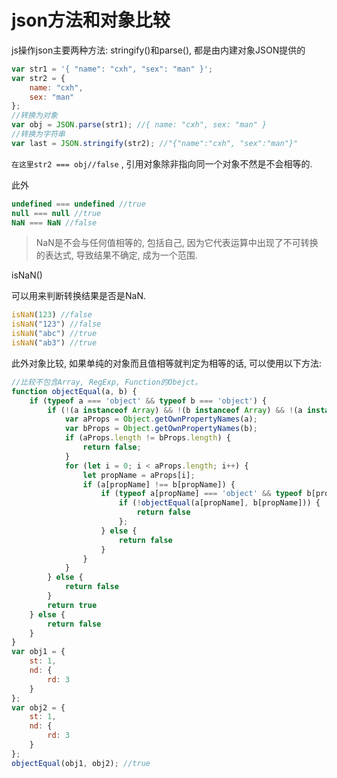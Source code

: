 <!--
Created: Mon Aug 26 2019 15:16:12 GMT+0800 (China Standard Time)
Modified: Mon Aug 26 2019 15:16:12 GMT+0800 (China Standard Time)
-->
# json方法和对象比较

js操作json主要两种方法: stringify()和parse(), 都是由内建对象JSON提供的

``` js
var str1 = '{ "name": "cxh", "sex": "man" }';
var str2 = {
    name: "cxh",
    sex: "man"
};
//转换为对象
var obj = JSON.parse(str1); //{ name: "cxh", sex: "man" }
//转换为字符串
var last = JSON.stringify(str2); //"{"name":"cxh", "sex":"man"}"
```

`在这里str2 === obj//false` , 引用对象除非指向同一个对象不然是不会相等的. 

此外

``` js
undefined === undefined //true
null === null //true
NaN === NaN //false
```

> NaN是不会与任何值相等的, 包括自己, 因为它代表运算中出现了不可转换的表达式, 导致结果不确定, 成为一个范围.

isNaN()

可以用来判断转换结果是否是NaN. 

``` js
isNaN(123) //false
isNaN("123") //false
isNaN("abc") //true
isNaN("ab3") //true
```

此外对象比较, 如果单纯的对象而且值相等就判定为相等的话, 可以使用以下方法: 

``` js
//比较不包含Array, RegExp, Function的Obejct。 
function objectEqual(a, b) {
    if (typeof a === 'object' && typeof b === 'object') {
        if (!(a instanceof Array) && !(b instanceof Array) && !(a instanceof RegExp) && !(b instanceof RegExp) && !(a instanceof Function) && !(b instanceof Function)) {
            var aProps = Object.getOwnPropertyNames(a);
            var bProps = Object.getOwnPropertyNames(b);
            if (aProps.length != bProps.length) {
                return false;
            }
            for (let i = 0; i < aProps.length; i++) {
                let propName = aProps[i];
                if (a[propName] !== b[propName]) {
                    if (typeof a[propName] === 'object' && typeof b[propName] === 'object') {
                        if (!objectEqual(a[propName], b[propName])) {
                            return false
                        };
                    } else {
                        return false
                    }
                }
            }
        } else {
            return false
        }
        return true
    } else {
        return false
    }
}
var obj1 = {
    st: 1,
    nd: {
        rd: 3
    }
};
var obj2 = {
    st: 1,
    nd: {
        rd: 3
    }
};
objectEqual(obj1, obj2); //true
```

